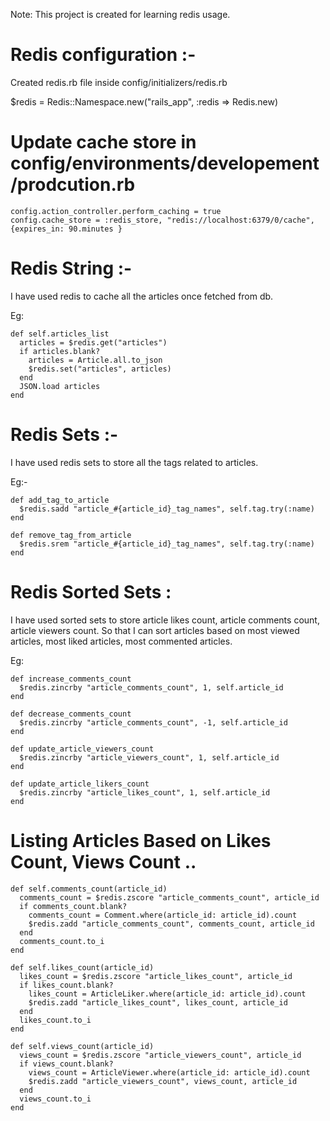 Note: This project is created for learning redis usage.

Redis configuration :-
======================

Created redis.rb file inside config/initializers/redis.rb

  $redis = Redis::Namespace.new("rails_app", :redis => Redis.new)

Update cache store in config/environments/developement/prodcution.rb
===============================================

    config.action_controller.perform_caching = true
    config.cache_store = :redis_store, "redis://localhost:6379/0/cache", {expires_in: 90.minutes } 


Redis String :-
==============

I have used redis to cache all the articles once fetched from db.

Eg: 

    def self.articles_list
      articles = $redis.get("articles")
      if articles.blank?
        articles = Article.all.to_json
        $redis.set("articles", articles)
      end
      JSON.load articles
    end

Redis Sets :-
=============

I have used redis sets to store all the tags related
to articles.

Eg:-

    def add_tag_to_article
      $redis.sadd "article_#{article_id}_tag_names", self.tag.try(:name)
    end

    def remove_tag_from_article
      $redis.srem "article_#{article_id}_tag_names", self.tag.try(:name)
    end

Redis Sorted Sets :
=================== 

I have used sorted sets to store article likes count,
article comments count, article viewers count.
So that I can sort articles based on most viewed articles, most liked articles, most commented articles.

Eg: 

    def increase_comments_count
      $redis.zincrby "article_comments_count", 1, self.article_id
    end

    def decrease_comments_count
      $redis.zincrby "article_comments_count", -1, self.article_id
    end

    def update_article_viewers_count
      $redis.zincrby "article_viewers_count", 1, self.article_id
    end

    def update_article_likers_count
      $redis.zincrby "article_likes_count", 1, self.article_id
    end


Listing Articles Based on Likes Count, Views Count ..
======================================================

    def self.comments_count(article_id)
      comments_count = $redis.zscore "article_comments_count", article_id
      if comments_count.blank?
        comments_count = Comment.where(article_id: article_id).count
        $redis.zadd "article_comments_count", comments_count, article_id
      end
      comments_count.to_i
    end

    def self.likes_count(article_id)
      likes_count = $redis.zscore "article_likes_count", article_id
      if likes_count.blank?
        likes_count = ArticleLiker.where(article_id: article_id).count
        $redis.zadd "article_likes_count", likes_count, article_id
      end
      likes_count.to_i
    end

    def self.views_count(article_id)
      views_count = $redis.zscore "article_viewers_count", article_id
      if views_count.blank?
        views_count = ArticleViewer.where(article_id: article_id).count
        $redis.zadd "article_viewers_count", views_count, article_id
      end
      views_count.to_i
    end




